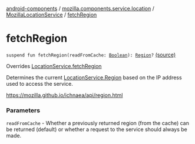 [android-components](../../index.md) / [mozilla.components.service.location](../index.md) / [MozillaLocationService](index.md) / [fetchRegion](./fetch-region.md)

# fetchRegion

`suspend fun fetchRegion(readFromCache: `[`Boolean`](https://kotlinlang.org/api/latest/jvm/stdlib/kotlin/-boolean/index.html)`): `[`Region`](../-location-service/-region/index.md)`?` [(source)](https://github.com/mozilla-mobile/android-components/blob/master/components/service/location/src/main/java/mozilla/components/service/location/MozillaLocationService.kt#L65)

Overrides [LocationService.fetchRegion](../-location-service/fetch-region.md)

Determines the current [LocationService.Region](../-location-service/-region/index.md) based on the IP address used to access the service.

https://mozilla.github.io/ichnaea/api/region.html

### Parameters

`readFromCache` - Whether a previously returned region (from the cache) can be returned
(default) or whether a request to the service should always be made.